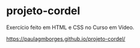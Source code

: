 # projeto-cordel
Exercício feito em HTML e CSS no Curso em Vídeo.


https://paulagmborges.github.io/projeto-cordel/
